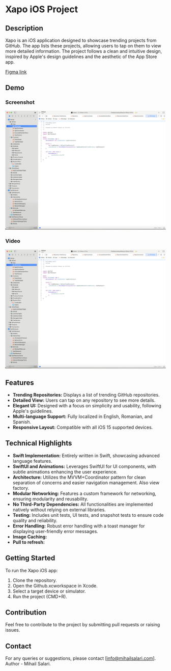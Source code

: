 # Xapo iOS Project

## Description

Xapo is an iOS application designed to showcase trending projects from GitHub. The app lists these projects, allowing users to tap on them to view more detailed information. The project follows a clean and intuitive design, inspired by Apple's design guidelines and the aesthetic of the App Store app.

[//]: # (Link to Figma designs)
[Figma link](https://www.figma.com/file/5JrLNhD1etjj9FIfmpwe93/Untitled?node-id=0%3A1)

## Demo

### Screenshot
![Xapo App Screenshot](demoresources/demo.png)

### Video
[![Xapo App Demo](demoresources/demo.png)](demoresources/demo.mp4)

## Features

- **Trending Repositories:** Displays a list of trending GitHub repositories.
- **Detailed View:** Users can tap on any repository to see more details.
- **Elegant UI:** Designed with a focus on simplicity and usability, following Apple's guidelines.
- **Multi-language Support:** Fully localized in English, Romanian, and Spanish.
- **Responsive Layout:** Compatible with all iOS 15 supported devices.

## Technical Highlights

- **Swift Implementation:** Entirely written in Swift, showcasing advanced language features.
- **SwiftUI and Animations:** Leverages SwiftUI for UI components, with subtle animations enhancing the user experience.
- **Architecture:** Utilizes the MVVM+Coordinator pattern for clean separation of concerns and easier navigation management. Also view factory.
- **Modular Networking:** Features a custom framework for networking, ensuring modularity and reusability.
- **No Third-Party Dependencies:** All functionalities are implemented natively without relying on external libraries.
- **Testing:** Includes unit tests, UI tests, and snapshot tests to ensure code quality and reliability.
- **Error Handling:** Robust error handling with a toast manager for displaying user-friendly error messages.
- **Image Caching:** 
- **Pull to refresh:**

## Getting Started

To run the Xapo iOS app:

1. Clone the repository.
2. Open the Github.xcworkspace in Xcode.
3. Select a target device or simulator.
4. Run the project (CMD+R).

## Contribution

Feel free to contribute to the project by submitting pull requests or raising issues.

## Contact

For any queries or suggestions, please contact [info@mihailsalari.com].
Author - Mihail Salari.
